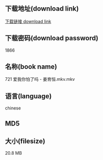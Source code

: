 ## 下载地址(download link)
[下载链接 download link](https://tutu365.netlify.app/?s=721+%E7%88%B1%E6%88%91%E4%BD%A0%E6%80%95%E4%BA%86%E5%90%97+-+%E5%A7%9C%E8%82%B2%E6%81%92.mkv)

## 下载密码(download password)
1866

## 名称(book name)
721 爱我你怕了吗 - 姜育恒.mkv.mkv

## 语言(language)
chinese

## MD5


## 大小(filesize)
20.8 MB
